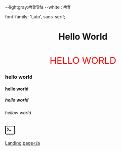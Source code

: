 <!-- we are going to create a landing page using html css-->
<!-- this tutorial is entirely for beginners -->

<!-- colors -  -->

--lightgray:#f8f9fa 
--white : #fff


<!-- font family -->
 <link rel="preconnect" href="https://fonts.googleapis.com">
<link rel="preconnect" href="https://fonts.gstatic.com" crossorigin>
<link href="https://fonts.googleapis.com/css2?family=Lato:wght@300;400;700&display=swap" rel="stylesheet">


font-family: 'Lato', sans-serif;

<!-- i am using following vscode plugins -->

<!-- text-editor used is VS Code -->
<!-- plugins are emmet, prettier code formatter and live server to create own server -->
<!-- go to plugins folder and download -->
<!-- we will learn few basics about html and  css first -->

<!-- tags are most important part of html lets learn few -->

<!-- heading tags -->
<!-- heading tags are h1,h2,h3,h4,h5,h6  lets see -->

<!-- this is how inline css is written -->
<h1 style="text-align: center">Hello World</h1>
<!--largest font size-->
<h2 class="heading-3">hello world</h2>
<!--large font size-->
<h3>hello world</h3>
<!--medium font size-->
<h4>hello world</h4>
<!--small font size-->
<h5>hello world</h5>
<!--small font size-->
<h6>hellow world</h6>
<!--smallest font size-->

<!-- heading tags are used for declaring headings in different sections of html page -->

<!-- paragraph tag -->

<!-- paragraph tag is used to insert text content its widely used in html page -->

<!-- image tag -->

<img src="./images/terminal.svg" alt="" />
<!-- imagge tag is used to insert images in webpage -->

<!-- anchor tag -->

<a href="https://startbootstrap.com/previews/landing-page" target="_blank"
	>Landing page</a
>
<!-- target_blank opens web page in new window -->
<!-- anchor tag is used to create hyper links within the page or outside the website -->
<!-- href is attribute that takes url to point to -->

<!-- div and section tag -->
<!-- bot tags create block of elements -->
<!-- section tag is collection of element within perticular section where as div tag has no real meaning. its just used to define block of code -->
<!-- header tag is used for header purpose -->
<!-- nav tag is used to create navigation -->
<!-- footer tag for footer purpose -->

<!-- we are going to see all these while designing -->

<!-- css basics -->
<!-- css needs class or id attribute to target styles to perticular element -->

<!-- lets apply some basic css -->
<!-- css can be written inline, on same page or in external page -->
<!-- on page css is written inside style tag -->
<style>
	/* text-align:center is basic style to center the text  */
	/* we can also use text-align:left, text-align:right to position element */
	/* to specify size we use font-size property */
	/* font size can be used in pixels,rem or em  1rem = 16px 1em = 16px, it is good practice to use rem or em */
	/* color property gives color to element */

	/* it is always good practice to use classnames in order to target them in css */
	/* classneames are selected using . in css */
	/* another property is font-weight */
	/* there are 3 attributes to font weight bol,bolder,normal but heading ususally are in bold */
	/* 		text-transform: capitalize; capitalize the element */
	.heading-3 {
		text-align: center;
		font-size: 30px;
		color: red;
		font-weight: normal;
		text-transform: uppercase;
	}

	/* these are few styles we will learn more while developing */
</style>
